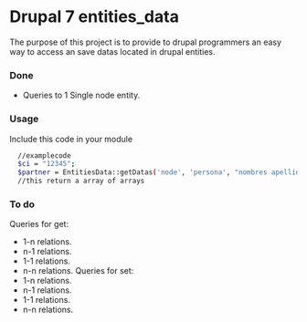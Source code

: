 Drupal 7 entities_data
=================

The purpose of this project is to provide to  drupal programmers an easy way to access an save datas located in drupal entities.

### Done
* Queries to 1 Single node entity.

### Usage
Include this code in your module
```bash
  //examplecode
  $ci = "12345";
  $partner = EntitiesData::getDatas('node', 'persona', "nombres apellido_paterno", "ci=$ci");
  //this return a array of arrays
```

### To do
Queries for get:
* 1-n relations.
* n-1 relations.
* 1-1 relations.
* n-n relations.
Queries for set:
* 1-n relations.
* n-1 relations.
* 1-1 relations.
* n-n relations.
